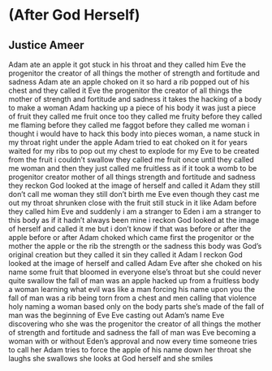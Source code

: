 # (After God Herself)
## Justice Ameer
Adam ate an apple
it got stuck in his throat
and they called him Eve
the progenitor
the creator of all things
the mother of strength
and fortitude
and sadness
Adam ate an apple
choked on it so hard
a rib popped out of his chest
and they called it Eve
the progenitor
the creator of all things
the mother of strength and fortitude
and sadness
it takes the hacking of a body
to make a woman
Adam hacking up a piece of his body
it was just a piece of fruit
they called me fruit once too
they called me fruity
before they called me flaming
before they called me faggot
before they called me woman
i thought i would have
to hack this body into pieces
woman, a name stuck in my throat
right under the apple Adam tried to eat
choked on it for years
waited for my ribs to pop out
my chest to explode
for my Eve to be created
from the fruit i couldn’t swallow
they called me fruit once
until they called me woman
and then they just called me fruitless
as if it took a womb to be
progenitor
creator
mother of all things
strength and fortitude and sadness
they reckon God looked
at the image of herself
and called it Adam
they still don’t call me woman
they still don’t birth me Eve
even though they cast me out
my throat shrunken close
with the fruit still stuck in it
like Adam
before they called him Eve
and suddenly i am a stranger
to Eden
i am a stranger to this body
as if it hadn’t always been mine
i reckon God looked
at the image of herself
and called it me
but i don’t know if that
was before or after the apple
before or after Adam choked
which came first
the progenitor or the mother
the apple or the rib
the strength or the sadness
this body was God’s original creation
but they called it sin
they called it Adam
I reckon God looked
at the image of  herself
and called Adam Eve
after she choked on his name
some fruit that bloomed
in everyone else’s throat
but she could never quite swallow
the fall of man was an apple
hacked up from a fruitless body
a woman learning what evil was
like a man forcing his name upon you
the fall of man was a rib
being torn from a chest
and men calling that violence holy
naming a woman based only
on the body parts she’s made of
the fall of man
was the beginning of Eve
Eve casting out Adam’s name
Eve discovering who she was
the progenitor
the creator of all things
the mother of strength
and fortitude
and sadness
the fall of man
was Eve becoming a woman
with or without Eden’s approval
and now
every time someone
tries to call her Adam
tries to force the apple
of his name down her throat
she laughs
she swallows
she looks at God herself
and she smiles